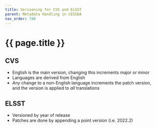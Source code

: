 ```yaml
---
title: Versioning for CVS and ELSST
parent: Metadata Handling in CESSDA
nav_order: 740
---
```


# {{ page.title }}

## CVS

* English is the main version, changing this increments major or minor
* Languages are derived from English
* *Any* change to a non-English language increments the patch version, and the
version is applied to *all* translations

## ELSST

* Versioned by year of release
* Patches are done by appending a point version (i.e. 2022.2)
